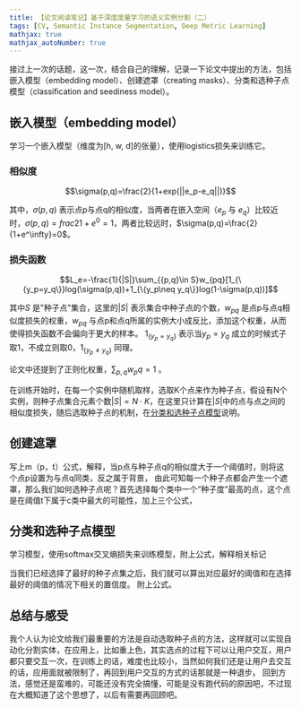 ```yaml
---
title: 【论文阅读笔记】基于深度度量学习的语义实例分割（二）
tags: [CV, Semantic Instance Segmentation, Deep Metric Learning]
mathjax: true
mathjax_autoNumber: true
---
```


接过上一次的话题，这一次，结合自己的理解，记录一下论文中提出的方法，包括嵌入模型（embedding model）、创建遮罩（creating masks）、分类和选种子点模型（classification and seediness model）。

## 嵌入模型（embedding model）
学习一个嵌入模型（维度为[h, w, d]的张量），使用logistics损失来训练它。
### 相似度
$$\sigma(p,q)=\frac{2}{1+exp(||e_p-e_q||)}$$

其中，$\sigma(p,q)$ 表示点p与点q的相似度，当两者在嵌入空间（$e_p$ 与 $e_q$）比较近时，$\sigma(p,q)=frac{2}{1+e^0}=1$，两者比较远时，$\sigma(p,q)=\frac{2}{1+e^\infty}=0$。
### 损失函数
$$L_e=-\frac{1}{|S|}\sum_{{p,q}\in S}w_{pq}[1_{\{y_p=y_q\}}log(\sigma(p,q))+1_{\{y_p\neq y_q\}}log(1-\sigma(p,q))]$$

其中$S$ 是"种子点"集合，这里的$|S|$ 表示集合中种子点的个数，$w_{pq}$ 是点p与点q相似度损失的权重，$w_{pq}$ 与点p和点q所属的实例大小成反比，添加这个权重，从而使得损失函数不会偏向于更大的样本。
$1_{\{y_p=y_q\}}$ 表示当$y_p=y_q$ 成立的时候式子取1，不成立则取0，$1_{\{y_p\neq y_q\}}$ 同理。

论文中还提到了正则化权重，$\sum_{p,q}w_pq=1$ 。

在训练开始时，在每一个实例中随机取样，选取K个点来作为种子点，假设有N个实例，则种子点集合元素个数$|S|=N \cdot K$，在这里只计算在$|S|$中的点与点之间的相似度损失，随后选取种子点的机制，在[分类和选种子点模型](#分类和选种子点模型)说明。


## 创建遮罩
写上m（p，t）公式，解释，当p点与种子点q的相似度大于一个阈值时，则将这个点p设置为与点q同类，反之属于背景， 由此可知每一个种子点都会产生一个遮罩，那么我们如何选种子点呢？首先选择每个类中一个“种子度”最高的点，这个点是在阈值t下属于c类中最大的可能性，加上三个公式，

## 分类和选种子点模型
学习模型，使用softmax交叉熵损失来训练模型，附上公式，解释相关标记

当我们已经选择了最好的种子点集之后，我们就可以算出对应最好的阈值和在选择最好的阈值的情况下相关的置信度。
附上公式。

## 总结与感受
我个人认为论文给我们最重要的方法是自动选取种子点的方法，这样就可以实现自动化分割实体，在应用上，比如重上色，其实选点的过程下可以让用户交互，用户都只要交互一次，在训练上的话，难度也比较小，当然如何我们还是让用户去交互的话，应用面就被限制了，再回到用户交互的方式的话那就是一种退步。
回到方法，感觉还是蛮难的，可能还没有完全搞懂，可能是没有跑代码的原因吧，不过现在大概知道了这个思想了，以后有需要再回顾吧。
